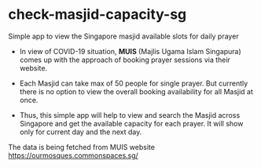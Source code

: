 # check-masjid-capacity-sg
Simple app to view the Singapore masjid available slots for daily prayer

- In view of COVID-19 situation, **MUIS** (Majlis Ugama Islam Singapura) comes up with the approach of booking prayer sessions via their website. 

- Each Masjid can take max of 50 people for single prayer. But currently there is no option to view the overall booking availability for all Masjid at once.

- Thus, this simple app will help to view and search the Masjid across Singapore and get the available capacity for each prayer. It will show only for current day and the next day.

The data is being fetched from MUIS website https://ourmosques.commonspaces.sg/
